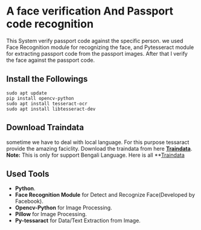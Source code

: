 # A face verification And Passport code recognition

This System verify passport code against the specific person. we used Face Recognition module for 
recognizing the face, and Pytesseract module for extracting passport code from the passport images. 
After that I verify the face against the passport code.

## Install the Followings
~~~~
sudo apt update
pip install opencv-python
sudo apt install tesseract-ocr
sudo apt install libtesseract-dev
~~~~
## Download Traindata 
sometime we have to deal with local language. For this purpose tessaract provide the amazing faciclity.
Download the traindata from here 
**[Traindata](https://github.com/tesseract-ocr/tessdata/blob/master/script/Bengali.traineddata)**.
**Note:** This is only for support Bengali Language. Here is all **[Traindata](https://github.com/tesseract-ocr/tessdata) 

## Used Tools
- **Python**.
- **Face Recognition Module** for Detect and Recognize Face(Developed by Facebook).
- **Opencv-Python** for Image Processing.
- **Pillow** for Image Processing.
- **Py-tessaract** for Data/Text Extraction from Image.